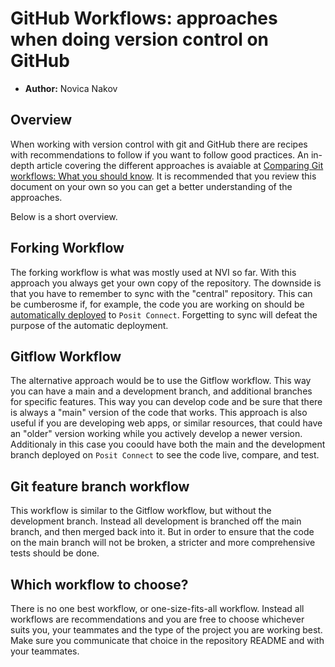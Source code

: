 # GitHub Workflows: approaches when doing version control on GitHub

- **Author:** Novica Nakov

## Overview

When working with version control with git and GitHub there are recipes with
recommendations to follow if you want to follow good practices. An in-depth
article covering the different approaches is avaiable at 
[Comparing Git workflows: What you should know](https://www.atlassian.com/git/tutorials/comparing-workflows).
It is recommended that you review this document on your own so you can get
a better understanding of the approaches.

Below is a short overview.

## Forking Workflow

The forking workflow is what was mostly used at NVI so far. With this approach you
always get your own copy of the repository. The downside is that you have to remember
to sync with the "central" repository. This can be cumberosme if, for example, the code
you are working on should be [automatically deployed](posit/05-git-back-deployment.html)
to `Posit Connect`. Forgetting to sync will defeat the purpose of the automatic deployment.

## Gitflow Workflow

The alternative approach would be to use the Gitflow workflow. This way you can have
a main and a development branch, and additional branches for specific features. This
way you can develop code and be sure that there is always a "main" version of the code
that works. This approach is also useful if you are developing web apps, or similar resources,
that could have an "older" version working while you actively develop a newer version.
Additionaly in this case you coould have both the main and the development branch
deployed on `Posit Connect` to see the code live, compare, and test.

## Git feature branch workflow

This workflow is similar to the Gitflow workflow, but without the development branch.
Instead all development is branched off the main branch, and then merged back into it.
But in order to ensure that the code on the main branch will not be broken, a stricter and
more comprehensive tests should be done.

## Which workflow to choose?

There is no one best workflow, or one-size-fits-all workflow. Instead all workflows are
recommendations and you are free to choose whichever suits you, your teammates and the
type of the project you are working best. Make sure you communicate that choice in the
repository README and with your teammates.
